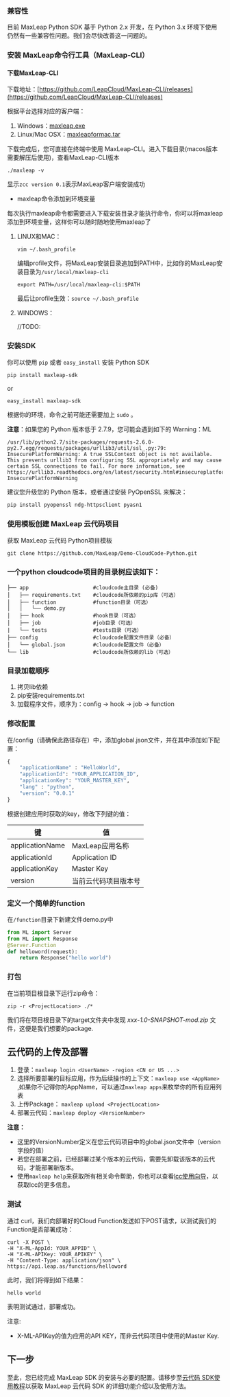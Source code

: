 
### 兼容性

目前 MaxLeap Python SDK 基于 Python 2.x 开发，在 Python 3.x 环境下使用仍然有一些兼容性问题。我们会尽快改善这一问题的。

### 安装 MaxLeap命令行工具（MaxLeap-CLI）
#### 下载MaxLeap-CLI
下载地址：[https://github.com/LeapCloud/MaxLeap-CLI/releases](https://github.com/LeapCloud/MaxLeap-CLI/releases)

根据平台选择对应的客户端：

1.  Windows：[maxleap.exe](https://github.com/LeapCloud/MaxLeap-CLI/releases/download/v0.1/maxleap.exe)
2.  Linux/Mac OSX：[maxleapformac.tar](https://github.com/LeapCloud/MaxLeap-CLI/releases/download/v0.1/maxleapformac.tar)

下载完成后，您可直接在终端中使用 MaxLeap-CLI。进入下载目录(macos版本需要解压后使用)，查看MaxLeap-CLI版本

```shell
./maxleap -v
```

显示`zcc version 0.1`表示MaxLeap客户端安装成功

*	maxleap命令添加到环境变量

每次执行maxleap命令都需要进入下载安装目录才能执行命令，你可以将maxleap添加到环境变量，这样你可以随时随地使用maxleap了

1.  LINUX和MAC：

    ```
    vim ~/.bash_profile
    ```

    编辑profile文件，将MaxLeap安装目录追加到PATH中，比如你的MaxLeap安装目录为`/usr/local/maxleap-cli`

    `export PATH=/usr/local/maxleap-cli:$PATH`

    最后让profile生效：`source ~/.bash_profile`

2.  WINDOWS：

    //TODO:

### 安装SDK

你可以使用 `pip` 或者 `easy_install` 安装 Python SDK

```sh
pip install maxleap-sdk
```

or

```sh
easy_install maxleap-sdk
```

根据你的环境，命令之前可能还需要加上 `sudo` 。

**注意**：如果您的 Python 版本低于 2.7.9，您可能会遇到如下的 Warning：ML

```
/usr/lib/python2.7/site-packages/requests-2.6.0-py2.7.egg/requests/packages/urllib3/util/ssl_.py:79: InsecurePlatformWarning: A true SSLContext object is not available. This prevents urllib3 from configuring SSL appropriately and may cause certain SSL connections to fail. For more information, see https://urllib3.readthedocs.org/en/latest/security.html#insecureplatformwarning.
InsecurePlatformWarning
```

建议您升级您的 Python 版本，或者通过安装 PyOpenSSL 来解决：

```sh
pip install pyopenssl ndg-httpsclient pyasn1
```

### 使用模板创建 MaxLeap 云代码项目

获取 MaxLeap 云代码 Python项目模板

```shell
git clone https://github.com/MaxLeap/Demo-CloudCode-Python.git
```

### 一个python cloudcode项目的目录树应该如下：

    ├── app                     #cloudcode主目录 (必备)
    │   ├── requirements.txt    #cloudcode所依赖的pip库（可选）
    │   ├── function            #function目录（可选）
    │   │   └── demo.py
    │   ├── hook                #hook目录（可选）
    │   ├── job                 #job目录（可选）
    |   └── tests               #tests目录（可选）
    ├── config                  #cloudcode配置文件目录（必备）
    │   └── global.json         #cloudcode配置文件（必备）
    └── lib                     #cloudcode所依赖的lib（可选）

### 目录加载顺序

1. 拷贝lib依赖
2. pip安装requirements.txt
3. 加载程序文件，顺序为：config -> hook -> job -> function

### 修改配置
在/config（请确保此路径存在）中，添加global.json文件，并在其中添加如下配置：

```python
{
	"applicationName" : "HelloWorld",
	"applicationId": "YOUR_APPLICATION_ID",
	"applicationKey": "YOUR_MASTER_KEY",
	"lang" : "python",
	"version": "0.0.1"
}
```

根据创建应用时获取的key，修改下列键的值：

键|值|
------------|-------|
applicationName|MaxLeap应用名称
applicationId|Application ID
applicationKey|Master Key
version|当前云代码项目版本号

### 定义一个简单的function
在`/function`目录下新建文件demo.py中

```python
from ML import Server
from ML import Response
@Server.Function
def helloword(request):
    return Response("hello world")

```

### 打包

在当前项目根目录下运行zip命令：

`zip -r <ProjectLocation> ./*`

我们将在项目根目录下的target文件夹中发现 *xxx-1.0-SNAPSHOT-mod.zip* 文件，这便是我们想要的package.

## 云代码的上传及部署
1. 登录：`maxleap login <UserName> -region <CN or US ...>`
2. 选择所要部署的目标应用，作为后续操作的上下文：`maxleap use <AppName>` ,如果你不记得你的AppName，可以通过`maxleap apps`来枚举你的所有应用列表
3. 上传Package： `maxleap upload <ProjectLocation>`
4. 部署云代码：`maxleap deploy <VersionNumber>`

**注意：**

*	这里的VersionNumber定义在您云代码项目中的global.json文件中（version字段的值）
* 	若您在部署之前，已经部署过某个版本的云代码，需要先卸载该版本的云代码，才能部署新版本。
*	使用`maxleap help`来获取所有相关命令帮助，你也可以查看[lcc使用向导](ML_DOCS_GUIDE_LINK_PLACEHOLDER_JAVA)，以获取lcc的更多信息。

### 测试

通过 curl，我们向部署好的Cloud Function发送如下POST请求，以测试我们的Function是否部署成功：

```shell
curl -X POST \
-H "X-ML-AppId: YOUR_APPID" \
-H "X-ML-APIKey: YOUR_APIKEY" \
-H "Content-Type: application/json" \
https://api.leap.as/functions/helloword
```
此时，我们将得到如下结果：

```shell
hello world
```
表明测试通过，部署成功。

注意:

* X-ML-APIKey的值为应用的API KEY，而非云代码项目中使用的Master Key.

## 下一步
 至此，您已经完成 MaxLeap SDK 的安装与必要的配置。请移步至[云代码 SDK使用教程](ML_DOCS_GUIDE_LINK_PLACEHOLDER_JAVA)以获取 MaxLeap 云代码 SDK 的详细功能介绍以及使用方法。
